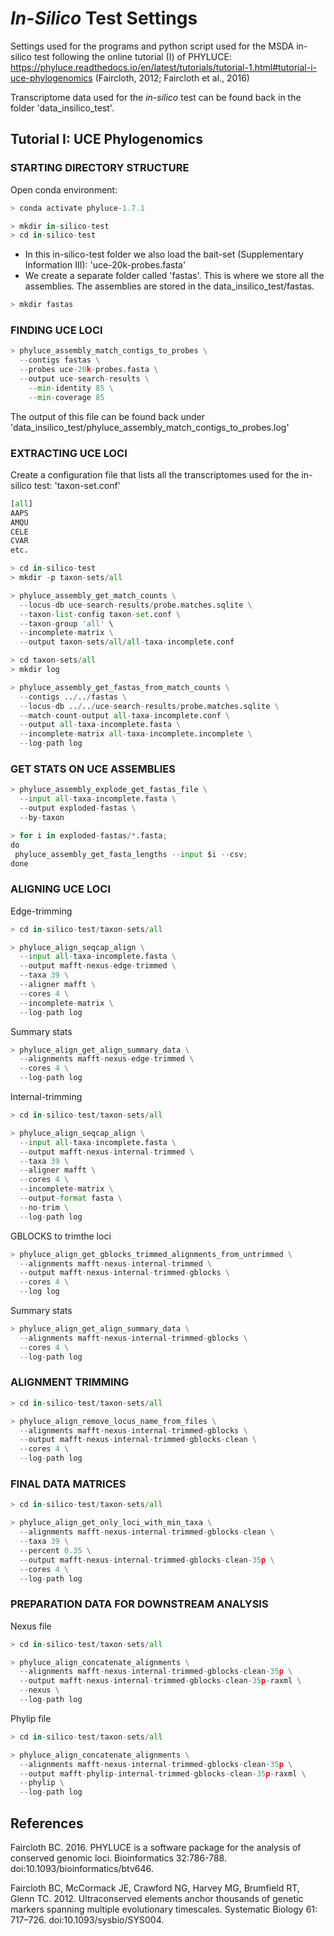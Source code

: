# *In-Silico* Test Settings

Settings used for the programs and python script used for the MSDA in-silico test following the online tutorial (I) of PHYLUCE: https://phyluce.readthedocs.io/en/latest/tutorials/tutorial-1.html#tutorial-i-uce-phylogenomics (Faircloth, 2012; Faircloth et al., 2016)

Transcriptome data used for the *in-silico* test can be found back in the folder 'data_insilico_test'.

## Tutorial I: UCE Phylogenomics

### STARTING DIRECTORY STRUCTURE

Open conda environment:

```python
> conda activate phyluce-1.7.1
```

```python
> mkdir in-silico-test
> cd in-silico-test
```

* In this in-silico-test folder we also load the bait-set (Supplementary Information III): 'uce-20k-probes.fasta'
* We create a separate folder called 'fastas'. This is where we store all the assemblies. The assemblies are stored in the data_insilico_test/fastas.

```python
> mkdir fastas
```

### FINDING UCE LOCI

```python
> phyluce_assembly_match_contigs_to_probes \
  --contigs fastas \
  --probes uce-20k-probes.fasta \
  --output uce-search-results \
	--min-identity 85 \
	--min-coverage 85
```

The output of this file can be found back under 'data_insilico_test/phyluce_assembly_match_contigs_to_probes.log'

### EXTRACTING UCE LOCI

Create a configuration file that lists all the transcriptomes used for the in-silico test: 'taxon-set.conf'

```python
[all]
AAPS
AMQU
CELE
CVAR
etc.
```

```python
> cd in-silico-test
> mkdir -p taxon-sets/all

> phyluce_assembly_get_match_counts \
  --locus-db uce-search-results/probe.matches.sqlite \
  --taxon-list-config taxon-set.conf \
  --taxon-group 'all' \
  --incomplete-matrix \
  --output taxon-sets/all/all-taxa-incomplete.conf

> cd taxon-sets/all
> mkdir log

> phyluce_assembly_get_fastas_from_match_counts \
  --contigs ../../fastas \
  --locus-db ../../uce-search-results/probe.matches.sqlite \
  --match-count-output all-taxa-incomplete.conf \
  --output all-taxa-incomplete.fasta \
  --incomplete-matrix all-taxa-incomplete.incomplete \
  --log-path log
```

### GET STATS ON UCE ASSEMBLIES 

```python
> phyluce_assembly_explode_get_fastas_file \
  --input all-taxa-incomplete.fasta \
  --output exploded-fastas \
  --by-taxon

> for i in exploded-fastas/*.fasta;
do
 phyluce_assembly_get_fasta_lengths --input $i --csv;
done
```

### ALIGNING UCE LOCI

Edge-trimming

```python
> cd in-silico-test/taxon-sets/all

> phyluce_align_seqcap_align \
  --input all-taxa-incomplete.fasta \
  --output mafft-nexus-edge-trimmed \
  --taxa 39 \
  --aligner mafft \
  --cores 4 \
  --incomplete-matrix \
  --log-path log
```

Summary stats

```python
> phyluce_align_get_align_summary_data \
  --alignments mafft-nexus-edge-trimmed \
  --cores 4 \
  --log-path log
```

Internal-trimming

```python
> cd in-silico-test/taxon-sets/all

> phyluce_align_seqcap_align \
  --input all-taxa-incomplete.fasta \
  --output mafft-nexus-internal-trimmed \
  --taxa 39 \
  --aligner mafft \
  --cores 4 \
  --incomplete-matrix \
  --output-format fasta \
  --no-trim \
  --log-path log
```

GBLOCKS to trimthe loci

```python
> phyluce_align_get_gblocks_trimmed_alignments_from_untrimmed \
  --alignments mafft-nexus-internal-trimmed \
  --output mafft-nexus-internal-trimmed-gblocks \
  --cores 4 \
  --log log
```

Summary stats

```python
> phyluce_align_get_align_summary_data \
  --alignments mafft-nexus-internal-trimmed-gblocks \
  --cores 4 \
  --log-path log
```

### ALIGNMENT TRIMMING

```python
> cd in-silico-test/taxon-sets/all

> phyluce_align_remove_locus_name_from_files \
  --alignments mafft-nexus-internal-trimmed-gblocks \
  --output mafft-nexus-internal-trimmed-gblocks-clean \
  --cores 4 \
  --log-path log
```

### FINAL DATA MATRICES

```python
> cd in-silico-test/taxon-sets/all

> phyluce_align_get_only_loci_with_min_taxa \
  --alignments mafft-nexus-internal-trimmed-gblocks-clean \
  --taxa 39 \
  --percent 0.35 \
  --output mafft-nexus-internal-trimmed-gblocks-clean-35p \
  --cores 4 \
  --log-path log
```

### PREPARATION DATA FOR DOWNSTREAM ANALYSIS

Nexus file

```python
> cd in-silico-test/taxon-sets/all

> phyluce_align_concatenate_alignments \
  --alignments mafft-nexus-internal-trimmed-gblocks-clean-35p \
  --output mafft-nexus-internal-trimmed-gblocks-clean-35p-raxml \
  --nexus \
  --log-path log
```

Phylip file

```python
> cd in-silico-test/taxon-sets/all

> phyluce_align_concatenate_alignments \
  --alignments mafft-nexus-internal-trimmed-gblocks-clean-35p \
  --output mafft-phylip-internal-trimmed-gblocks-clean-35p-raxml \
  --phylip \
  --log-path log
```

## References

Faircloth BC. 2016. PHYLUCE is a software package for the analysis of conserved genomic loci. Bioinformatics 32:786-788. doi:10.1093/bioinformatics/btv646.

Faircloth BC, McCormack JE, Crawford NG, Harvey MG, Brumfield RT, Glenn TC. 2012. Ultraconserved elements anchor thousands of genetic markers spanning multiple evolutionary timescales. Systematic Biology 61: 717–726. doi:10.1093/sysbio/SYS004.














